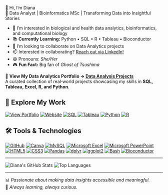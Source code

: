 
<!---
Dia-git/Dia-git is a ✨ special ✨ repository because its `README.md` (this file) appears on your GitHub profile.
You can click the Preview link to take a look at your changes.
--->

👋 Hi, I’m Diana  
🎯 Data Analyst | Bioinformatics MSc | Transforming Data into Insightful Stories

- 👀 I’m interested in biological and health data analytics, bioinformatics, and computational biology
- 📚 **Currently Learning:** Python • SQL • R • Tableau • Bioconductor  
- 🤝 I’m looking to collaborate on Data Analytics projects 
- 📫 Interested in collaborating? [Reach out via LinkedIn!](https://www.linkedin.com/in/diana-nicuțari-92274387)
- 😄 Pronouns: *She/Her*
- 🎮 **Fun Fact:** Big fan of *Ghost of Tsushima*

🚀 **View My Data Analytics Portfolio → [Data Analysis Projects](https://github.com/Dia-git/Data-analysis-portfolio)**  
A curated collection of real‑world projects showcasing my skills in **SQL, Tableau, Excel, R, and Python**.


## 🌟 Explore My Work
[![View Portfolio](https://img.shields.io/badge/View%20Portfolio-Data%20Analysis%20Projects-blueviolet?style=for-the-badge&logo=github)](https://github.com/Dia-git/Data-analysis-portfolio)
[![Website](https://img.shields.io/badge/Website-Live-blue?style=for-the-badge&logo=github)](https://Dia-git.github.io)
[![SQL](https://img.shields.io/badge/SQL-Intermediate-orange?style=for-the-badge&logo=postgresql)]()
[![Tableau](https://img.shields.io/badge/Tableau-Data%20Viz-yellow?style=for-the-badge&logo=tableau)]()
[![Python](https://img.shields.io/badge/Python-Analytics-blue?style=for-the-badge&logo=python)]()
[![R](https://img.shields.io/badge/R-Data%20Wrangling-lightblue?style=for-the-badge&logo=r)]()

## 🛠️ Tools & Technologies

[![GitHub](https://img.shields.io/badge/GitHub-181717?style=for-the-badge&logo=github&logoColor=white)](https://github.com/)
[![Canva](https://img.shields.io/badge/Canva-00C4CC?style=for-the-badge&logo=canva&logoColor=white)](https://www.canva.com/)
[![MySQL](https://img.shields.io/badge/MySQL-4479A1?style=for-the-badge&logo=mysql&logoColor=white)](https://www.mysql.com/)
[![Microsoft Excel](https://img.shields.io/badge/Excel-217346?style=for-the-badge&logo=microsoft-excel&logoColor=white)]()
[![Microsoft PowerPoint](https://img.shields.io/badge/PowerPoint-B7472A?style=for-the-badge&logo=microsoft-powerpoint&logoColor=white)]()
[![HTML5](https://img.shields.io/badge/HTML5-E34F26?style=for-the-badge&logo=html5&logoColor=white)]()
[![CSS3](https://img.shields.io/badge/CSS3-1572B6?style=for-the-badge&logo=css3&logoColor=white)]()
[![Pandas](https://img.shields.io/badge/Pandas-150458?style=for-the-badge&logo=pandas&logoColor=white)]()
[![dplyr](https://img.shields.io/badge/dplyr-276DC3?style=for-the-badge&logo=r&logoColor=white)]()
[![ggplot2](https://img.shields.io/badge/ggplot2-1A162D?style=for-the-badge&logo=r&logoColor=white)]()
[![Bash](https://img.shields.io/badge/Bash%20%26%20Shell-4EAA25?style=for-the-badge&logo=gnu-bash&logoColor=white)]()
[![Bioconductor](https://img.shields.io/badge/Bioconductor-0092BC?style=for-the-badge&logo=r&logoColor=white)]()


---

![Diana's GitHub Stats](https://github-readme-stats.vercel.app/api?username=Dia-git&show_icons=true&theme=radical)
![Top Languages](https://github-readme-stats.vercel.app/api/top-langs/?username=Dia-git&layout=compact&theme=radical)

---

📊 *Passionate about making data insights accessible and meaningful.*  
🌱 *Always learning, always curious.*  

<!---
Bonus recruiter appeal tips
Pin diverse repos: one each for data cleaning (SQL), visualization (Tableau), scripting (Python/R), and creative work (HTML + CSS).
Add visuals: small screenshots or GIFs of dashboards — they increase engagement dramatically.
Commit weekly: steady commits show consistency.
Custom domain or GitHub Pages site: link to your portfolio page (like diananicutari.github.io).
--->
